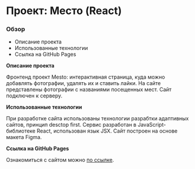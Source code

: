 # Проект: Место (React)

### Обзор

- Описание проекта
- Использованные технологии
- Ссылка на GitHub Pages

**Описание проекта**

Фронтенд проект Mesto: интерактивная страница, куда можно добавлять фотографии, удалять их и ставить лайки. На сайте представлены фотографии с названиями посещенных мест. Сайт подключен к серверу.

**Использованные технологии**

При разработке сайта использованы технологии разрабтки адаптивных сайтов, принцип desctop first. Сервис разработан в JavaScript-библиотеке React, использован язык JSX. Сайт построен на основе макета Figma.

**Ссылка на GitHub Pages**

Ознакомиться с сайтом можно [по ссылке](https://akaevgeniy.github.io/mesto-react/).
